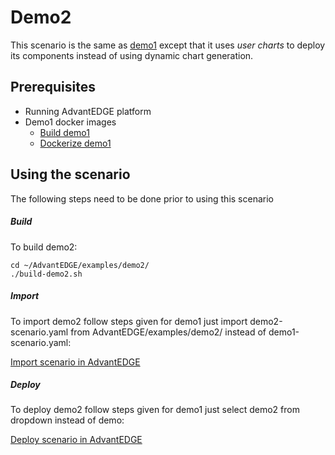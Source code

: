 # Demo2

This scenario is the same as [demo1](../demo1/README.md) except that it uses _user charts_ to deploy its components instead of using dynamic chart generation.

## Prerequisites

- Running AdvantEDGE platform
- Demo1 docker images
  - [Build demo1](../demo1/README.md)
  - [Dockerize demo1](../demo1/README.md)

## Using the scenario

The following steps need to be done prior to using this scenario

##### Build

To build demo2:

```
cd ~/AdvantEDGE/examples/demo2/
./build-demo2.sh
```

##### Import

To import demo2 follow steps given for demo1 just import demo2-scenario.yaml from AdvantEDGE/examples/demo2/ instead of demo1-scenario.yaml:

[Import scenario in AdvantEDGE](https://github.com/InterDigitalInc/AdvantEDGE/wiki/basic-operation#import-demo1-scenario-in-advantedge)



##### Deploy

To deploy demo2 follow steps given for demo1 just select demo2 from dropdown instead of demo:

[Deploy scenario in AdvantEDGE](https://github.com/InterDigitalInc/AdvantEDGE/wiki/basic-operation#deploy-demo1-scenario)
